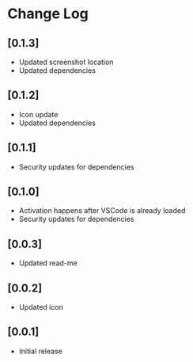 # Change Log

## [0.1.3]

- Updated screenshot location
- Updated dependencies

## [0.1.2]

- Icon update
- Updated dependencies

## [0.1.1]

- Security updates for dependencies

## [0.1.0]

- Activation happens after VSCode is already loaded
- Security updates for dependencies

## [0.0.3]

- Updated read-me

## [0.0.2]

- Updated icon

## [0.0.1]

- Initial release
